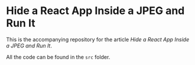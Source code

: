 # Hide a React App Inside a JPEG and Run It

This is the accompanying repository for the article _Hide a React App Inside a JPEG and Run It_.

All the code can be found in the `src` folder.
